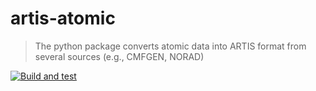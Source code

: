 # artis-atomic

>The python package converts atomic data into ARTIS format from several sources (e.g., CMFGEN, NORAD)

[![Build and test](https://github.com/artis-mcrt/artisatomic/actions/workflows/pythonapp.yml/badge.svg)](https://github.com/artis-mcrt/artisatomic/actions/workflows/pythonapp.yml)
